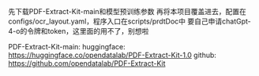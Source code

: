 先下载PDF-Extract-Kit-main和模型预训练参数
再将本项目覆盖进去，配置在configs/ocr_layout.yaml，程序入口在scripts/prdtDoc中
要自己申请chatGpt-4-o的令牌和token，这里面的用不了，别想啦


PDF-Extract-Kit-main: 
huggingface: https://huggingface.co/opendatalab/PDF-Extract-Kit-1.0
github: https://github.com/opendatalab/PDF-Extract-Kit
